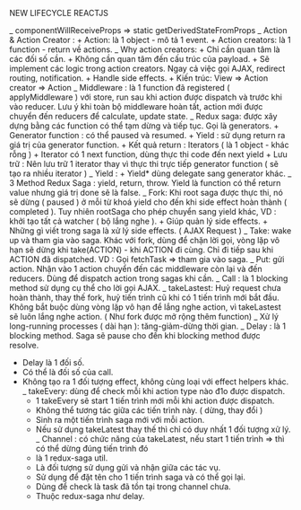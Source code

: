 NEW LIFECYCLE REACTJS

_ componentWillReceiveProps => static getDerivedStateFromProps
_ Action & Action Creator :
	+ Action: là 1 object - mô tả 1 event.
	+ Action creators: là 1 function - return về actions.
_ Why action creators: 
	+ Chỉ cần quan tâm là các đối số cần.
	+ Không cần quan tâm đến cấu trúc của payload.
	+ Sẽ implement các logic trong action creators. Ngay cả việc gọi AJAX, redirect routing, notification.
	+ Handle side effects.
	+ Kiến trúc: View => Action creator => Action
_ Middleware : là 1 function đã registered ( applyMiddleware ) với store, run sau khi action được dispatch và trước khi vào reducer. Lưu ý khi toàn bộ middleware hoàn tất, action mới được chuyển đến reducers để calculate, update state.
_ Redux saga: được xây dựng bằng các function có thể tạm dừng và tiếp tục. Gọi là generators.
	+ Generator function : có thể paused và resumed.
	+ Yield : sử dụng return ra giá trị của generator function.
	+ Kết quả return : Iterators ( là 1 object - khác rỗng )
	+ Iterator có 1 next function, dùng thực thi code đến next yield
	+ Lưu trữ : Nên lưu trữ 1 iterator thay vì thực thi trực tiếp generator function ( sẽ tạo ra nhiều iterator )
_ Yield :
	+ Yield* dùng delegate sang generator khác.
_ 3 Method Redux Saga : yield, return, throw. Yield là function có thể return value nhưng giá trị done sẽ là false.
_ Fork: Khi root saga được thực thi, nó sẽ dừng ( paused ) ở mỗi từ khoá yield cho đến khi side effect hoàn thành ( completed ). Tuy nhiên rootSaga cho phép chuyển sang yield khác, VD : khởi tạo tất cả watcher ( bộ lắng nghe ).
	+ Giúp quản lý side effects.
	+ Những gì viết trong saga là xử lý side effects. ( AJAX Request )
_ Take: wake up và tham gia vào saga. Khác với fork, dùng để chặn lời gọi, vòng lặp vô hạn sẽ dừng khi take(ACTION) - khi ACTION đi cùng. Chỉ đi tiếp sau khi ACTION đã dispatched.  VD : Gọi fetchTask => tham gia vào saga.
_ Put: gửi action. Nhận vào 1 action chuyển đến các middleware còn lại và đến reducers. Dùng để dispatch action trong sagas khi cần.
_ Call : là 1 blocking method sử dụng cụ thể cho lời gọi AJAX.
_ takeLastest: Huỷ request chưa hoàn thành, thay thế fork, huỷ tiến trình cũ khi có 1 tiến trình mới bắt đầu. Không bắt buộc dùng vòng lặp vô hạn để lắng nghe action, vì takeLastest sẽ luôn lắng nghe action. ( Như fork được mở rộng thêm function)
_ Xử lý long-running processes ( dài hạn ): tăng-giảm-dừng thời gian.
_ Delay : là 1 blocking method. Saga sẽ pause cho đến khi blocking method được resolve.
  + Delay là 1 đối số.
  + Có thể là đối số của call.
  + Không tạo ra 1 đối tượng effect, không cùng loại với effect helpers khác.
_ takeEvery: dùng để check mỗi khi action type nào đ1o được dispatch.
	+ 1 takeEvery sẽ start 1 tiến trình mới mỗi khi action được dispatch.
	+ Không thể tương tác giữa các tiến trình này. ( dừng, thay đổi )
	+ Sinh ra một tiến trình saga mới với mỗi action.
	+ Nếu sử dụng takeLatest thay thế thì chỉ có duy nhất 1 đối tượng xử lý.
_ Channel : có chức năng của takeLatest, nếu start 1 tiến trình => thì có thể dừng đúng tiến trình đó
	+ là 1 redux-saga util.
	+ Là đối tượng sử dụng gửi và nhận giữa các tác vụ.
	+ Sử dụng để đặt tên cho 1 tiến trình saga và có thể gọi lại.
	+ Dùng để check là task đã tồn tại trong channel chưa.
	+ Thuộc redux-saga như delay.
